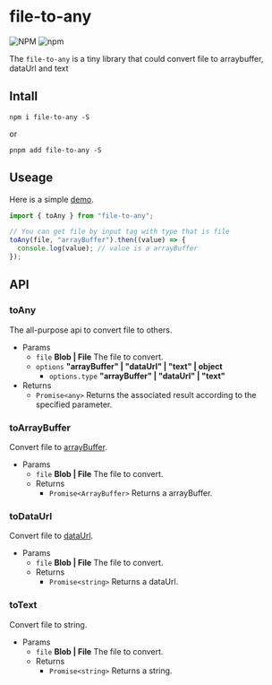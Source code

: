 # file-to-any

![NPM](https://img.shields.io/npm/l/file-to-any?color=blue&style=flat-square) ![npm](https://img.shields.io/npm/v/file-to-any?color=blue&style=flat-square)

The `file-to-any` is a tiny library that could convert file to arraybuffer, dataUrl and text

## Intall

```shell
npm i file-to-any -S
```

or

```shell
pnpm add file-to-any -S
```

## Useage

Here is a simple [demo](https://react-ts-dsbxwk.stackblitz.io).

```javascript
import { toAny } from "file-to-any";

// You can get file by input tag with type that is file
toAny(file, "arrayBuffer").then((value) => {
  console.log(value); // value is a arrayBuffer
});
```

## API

### toAny

The all-purpose api to convert file to others.

- Params
  - `file` **Blob | File** The file to convert.
  - `options` **"arrayBuffer" | "dataUrl" | "text" | object**
    - `options.type` **"arrayBuffer" | "dataUrl" | "text"**
- Returns
  - `Promise<any>` Returns the associated result according to the specified parameter.

### toArrayBuffer

Convert file to [arrayBuffer](https://developer.mozilla.org/zh-CN/docs/Web/JavaScript/Reference/Global_Objects/ArrayBuffer).

- Params
  - `file` **Blob | File** The file to convert.
  - Returns
    - `Promise<ArrayBuffer>` Returns a arrayBuffer.

### toDataUrl

Convert file to [dataUrl](https://developer.mozilla.org/zh-CN/docs/Web/HTTP/Basics_of_HTTP/Data_URLs).

- Params
  - `file` **Blob | File** The file to convert.
  - Returns
    - `Promise<string>` Returns a dataUrl.

### toText

Convert file to string.

- Params
  - `file` **Blob | File** The file to convert.
  - Returns
    - `Promise<string>` Returns a string.
